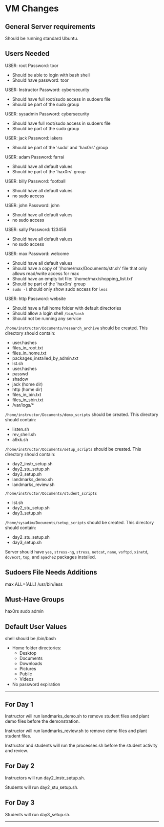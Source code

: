 # VM Changes

## General Server requirements
Should be running standard Ubuntu.

## Users Needed

USER: root
Password: toor
- Should be able to login with bash shell
- Should have password: toor

USER: Instructor
Password: cybersecurity
- Should have full root/sudo access in sudoers file
- Should be part of the sudo group

USER: sysadmin
Password: cybersecurity
- Should have full root/sudo access in sudoers file
- Should be part of the sudo group

USER: jack
Password: lakers
- Should be part of the 'sudo' and 'hax0rs' group

USER: adam
Password: farrai
- Should have all default values
- Should be part of the 'hax0rs' group

USER: billy
Password: football
- Should have all default values
- no sudo access

USER: john
Password: john
- Should have all default values
- no sudo access

USER: sally
Password: 123456
- Should have all default values
- no sudo access

USER: max
Password: welcome
- Should have all default values
- Should have a copy of '/home/max/Documents/str.sh' file that only allows read/write access for max
- Should have an empty txt file: '/home/max/shopping_list.txt'
- Should be part of the 'hax0rs' group
- `sudo -l` should only show sudo access for `less`

USER: http
Password: website
- Should have a full home folder with default directories
- Should allow a login shell `/bin/bash`
- Should not be running any service

`/home/instructor/Documents/research_archive` should be created.
This directory should contain:
- user.hashes
- files_in_root.txt
- files_in_home.txt
- packages_installed_by_admin.txt
- lst.sh
- user.hashes
- passwd
- shadow
- jack (home dir)
- http (home dir)
- files_in_bin.txt
- files_in_sbin.txt
- /var/logs/*

`/home/instructor/Documents/demo_scripts` should be created. This directory should contain:
- listen.sh
- rev_shell.sh
- a9xk.sh

`/home/instructor/Documents/setup_scripts` should be created. This directory should contain:
- day2_instr_setup.sh
- day2_stu_setup.sh
- day3_setup.sh
- landmarks_demo.sh
- landmarks_review.sh

`/home/instructor/Documents/student_scripts`
- lst.sh
- day2_stu_setup.sh
- day3_setup.sh

`/home/sysadim/Documents/setup_scripts` should be created. This directory should contain:
- day2_stu_setup.sh
- day3_setup.sh

Server should have `yes`, `stress-ng`, `stress`, `netcat`, `nano`, `vsftpd`, `xinetd`, `dovecot`, `top`, and `apache2` packages installed.

## Sudoers File Needs Additions
max  ALL=(ALL) /usr/bin/less

## Must-Have Groups
hax0rs
sudo
admin

## Default User Values
shell should be /bin/bash
  - Home folder directories:
	- Desktop
	- Documents
	- Downloads
	- Pictures
	- Public
	- Videos
  - No password expiration

---

## For Day 1

Instructor will run landmarks_demo.sh to remove student files and plant demo files before the demonstration.

Instructor will run landmarks_review.sh to remove demo files and plant student files.

Instructor and students will run the processes.sh before the student activity and review.

## For Day 2

Instructors will run day2_instr_setup.sh.

Students will run day2_stu_setup.sh.

## For Day 3
Students will run day3_setup.sh.

---
